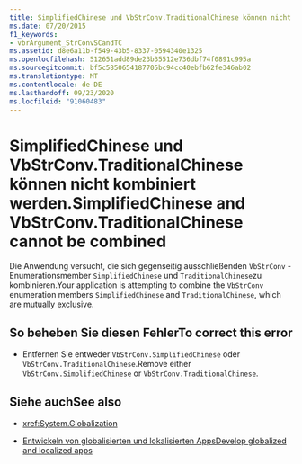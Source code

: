 ```yaml
---
title: SimplifiedChinese und VbStrConv.TraditionalChinese können nicht kombiniert werden.
ms.date: 07/20/2015
f1_keywords:
- vbrArgument_StrConvSCandTC
ms.assetid: d8e6a11b-f549-43b5-8337-0594340e1325
ms.openlocfilehash: 512651add89de23b35512e736dbf74f0891c995a
ms.sourcegitcommit: bf5c5850654187705bc94cc40ebfb62fe346ab02
ms.translationtype: MT
ms.contentlocale: de-DE
ms.lasthandoff: 09/23/2020
ms.locfileid: "91060483"
---
```

# <a name="simplifiedchinese-and-vbstrconvtraditionalchinese-cannot-be-combined"></a><span data-ttu-id="39403-102">SimplifiedChinese und VbStrConv.TraditionalChinese können nicht kombiniert werden.</span><span class="sxs-lookup"><span data-stu-id="39403-102">SimplifiedChinese and VbStrConv.TraditionalChinese cannot be combined</span></span>

<span data-ttu-id="39403-103">Die Anwendung versucht, die sich gegenseitig ausschließenden `VbStrConv` -Enumerationsmember `SimplifiedChinese` und `TraditionalChinese`zu kombinieren.</span><span class="sxs-lookup"><span data-stu-id="39403-103">Your application is attempting to combine the `VbStrConv` enumeration members `SimplifiedChinese` and `TraditionalChinese`, which are mutually exclusive.</span></span>  
  
## <a name="to-correct-this-error"></a><span data-ttu-id="39403-104">So beheben Sie diesen Fehler</span><span class="sxs-lookup"><span data-stu-id="39403-104">To correct this error</span></span>  
  
- <span data-ttu-id="39403-105">Entfernen Sie entweder `VbStrConv.SimplifiedChinese` oder `VbStrConv.TraditionalChinese`.</span><span class="sxs-lookup"><span data-stu-id="39403-105">Remove either `VbStrConv.SimplifiedChinese` or `VbStrConv.TraditionalChinese`.</span></span>  
  
## <a name="see-also"></a><span data-ttu-id="39403-106">Siehe auch</span><span class="sxs-lookup"><span data-stu-id="39403-106">See also</span></span>

- <xref:System.Globalization>

- [<span data-ttu-id="39403-107">Entwickeln von globalisierten und lokalisierten Apps</span><span class="sxs-lookup"><span data-stu-id="39403-107">Develop globalized and localized apps</span></span>](/visualstudio/ide/globalizing-and-localizing-applications)
